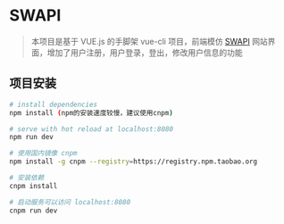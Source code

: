 # SWAPI

> 本项目是基于 VUE.js 的手脚架 vue-cli 项目，前端模仿 [SWAPI](https://swapi.co/) 网站界面，增加了用户注册，用户登录，登出，修改用户信息的功能

## 项目安装

``` bash
# install dependencies
npm install (npm的安装速度较慢，建议使用cnpm)

# serve with hot reload at localhost:8080
npm run dev

# 使用国内镜像 cnpm
npm install -g cnpm --registry=https://registry.npm.taobao.org

# 安装依赖
cnpm install

# 启动服务可以访问 localhost:8080
cnpm run dev 
